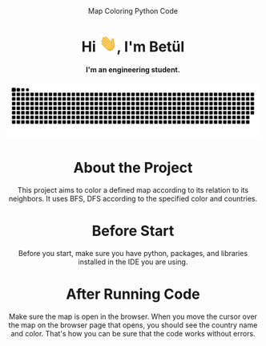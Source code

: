 <div align="center">       Map Coloring Python Code </div>

<div align="center">
<h1 align="center">Hi <img width="35" src="https://github.com/1999AZZAR/1999AZZAR/blob/main/resources/img/waving.gif">, I'm Betül</h1>
<h4 align="center">I'm an engineering student. </h4>

<!-- see my <a href="" target="_blank">resume</a> for more --> 
</div>

<div align="center">
  <a href="https://1999azzar.github.io/1999AZZAR/">
  <img  src="https://github.com/1999AZZAR/1999AZZAR/blob/main/resources/img/grid-snake.svg"
       alt="snake" /></a>
</div>


<div align="center">


<!-- About the Project -->
 <h1>    About the Project   </h1>


<div align="center"> 
This project aims to color a defined map according to its relation to its neighbors.
 It uses BFS, DFS according to the specified color and countries.
</div>


<!-- TechStack -->
<h1>     Before Start   </h1>
<div align="center"> 
Before you start, make sure you have python, packages, and libraries installed in the IDE you are using.
</div>

<h1>     After Running Code   </h1>
<div align="center"> 
Make sure the map is open in the browser. When you move the cursor over the map on the browser page that opens, you should see the country name and color. That's how you can be sure that the code works without errors.
</div>

